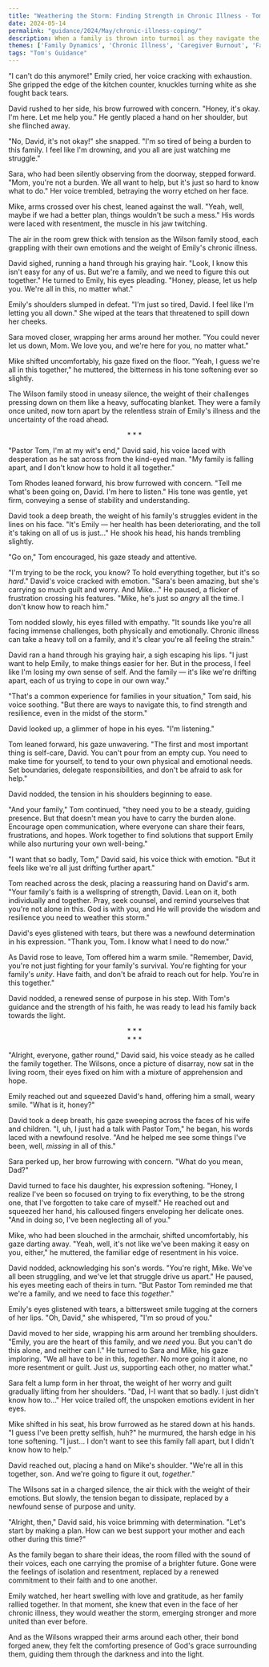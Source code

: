 ```yaml
---
title: "Weathering the Storm: Finding Strength in Chronic Illness - Tom's Guidance 13"
date: 2024-05-14
permalink: "guidance/2024/May/chronic-illness-coping/"
description: When a family is thrown into turmoil as they navigate the challenges of a loved one's chronic illness, they seek the guidance of Pastor Tom Rhodes to find a path forward that strengthens their bonds and their faith.
themes: ['Family Dynamics', 'Chronic Illness', 'Caregiver Burnout', 'Faith and Spirituality', 'Pastoral Guidance']
tags: "Tom's Guidance"
---
```

"I can't do this anymore!" Emily cried, her voice cracking with exhaustion. She gripped the edge of the kitchen counter, knuckles turning white as she fought back tears.

David rushed to her side, his brow furrowed with concern. "Honey, it's okay. I'm here. Let me help you." He gently placed a hand on her shoulder, but she flinched away.

"No, David, it's not okay!" she snapped. "I'm so tired of being a burden to this family. I feel like I'm drowning, and you all are just watching me struggle."

Sara, who had been silently observing from the doorway, stepped forward. "Mom, you're not a burden. We all want to help, but it's just so hard to know what to do." Her voice trembled, betraying the worry etched on her face.

Mike, arms crossed over his chest, leaned against the wall. "Yeah, well, maybe if we had a better plan, things wouldn't be such a mess." His words were laced with resentment, the muscle in his jaw twitching.

The air in the room grew thick with tension as the Wilson family stood, each grappling with their own emotions and the weight of Emily's chronic illness.

David sighed, running a hand through his graying hair. "Look, I know this isn't easy for any of us. But we're a family, and we need to figure this out together." He turned to Emily, his eyes pleading. "Honey, please, let us help you. We're all in this, no matter what."

Emily's shoulders slumped in defeat. "I'm just so tired, David. I feel like I'm letting you all down." She wiped at the tears that threatened to spill down her cheeks.

Sara moved closer, wrapping her arms around her mother. "You could never let us down, Mom. We love you, and we're here for you, no matter what."

Mike shifted uncomfortably, his gaze fixed on the floor. "Yeah, I guess we're all in this together," he muttered, the bitterness in his tone softening ever so slightly.

The Wilson family stood in uneasy silence, the weight of their challenges pressing down on them like a heavy, suffocating blanket. They were a family once united, now torn apart by the relentless strain of Emily's illness and the uncertainty of the road ahead.

<center>* * *</center>

"Pastor Tom, I'm at my wit's end," David said, his voice laced with desperation as he sat across from the kind-eyed man. "My family is falling apart, and I don't know how to hold it all together."

Tom Rhodes leaned forward, his brow furrowed with concern. "Tell me what's been going on, David. I'm here to listen." His tone was gentle, yet firm, conveying a sense of stability and understanding.

David took a deep breath, the weight of his family's struggles evident in the lines on his face. "It's Emily — her health has been deteriorating, and the toll it's taking on all of us is just..." He shook his head, his hands trembling slightly.

"Go on," Tom encouraged, his gaze steady and attentive.

"I'm trying to be the rock, you know? To hold everything together, but it's so _hard_." David's voice cracked with emotion. "Sara's been amazing, but she's carrying so much guilt and worry. And Mike..." He paused, a flicker of frustration crossing his features. "Mike, he's just so _angry_ all the time. I don't know how to reach him."

Tom nodded slowly, his eyes filled with empathy. "It sounds like you're all facing immense challenges, both physically and emotionally. Chronic illness can take a heavy toll on a family, and it's clear you're all feeling the strain."

David ran a hand through his graying hair, a sigh escaping his lips. "I just want to help Emily, to make things easier for her. But in the process, I feel like I'm losing my own sense of self. And the family — it's like we're drifting apart, each of us trying to cope in our own way."

"That's a common experience for families in your situation," Tom said, his voice soothing. "But there are ways to navigate this, to find strength and resilience, even in the midst of the storm."

David looked up, a glimmer of hope in his eyes. "I'm listening."

Tom leaned forward, his gaze unwavering. "The first and most important thing is self-care, David. You can't pour from an empty cup. You need to make time for yourself, to tend to your own physical and emotional needs. Set boundaries, delegate responsibilities, and don't be afraid to ask for help."

David nodded, the tension in his shoulders beginning to ease.

"And your family," Tom continued, "they need you to be a steady, guiding presence. But that doesn't mean you have to carry the burden alone. Encourage open communication, where everyone can share their fears, frustrations, and hopes. Work together to find solutions that support Emily while also nurturing your own well-being."

"I want that so badly, Tom," David said, his voice thick with emotion. "But it feels like we're all just drifting further apart."

Tom reached across the desk, placing a reassuring hand on David's arm. "Your family's faith is a wellspring of strength, David. Lean on it, both individually and together. Pray, seek counsel, and remind yourselves that you're not alone in this. God is with you, and He will provide the wisdom and resilience you need to weather this storm."

David's eyes glistened with tears, but there was a newfound determination in his expression. "Thank you, Tom. I know what I need to do now."

As David rose to leave, Tom offered him a warm smile. "Remember, David, you're not just fighting for your family's survival. You're fighting for your family's _unity_. Have faith, and don't be afraid to reach out for help. You're in this together."

David nodded, a renewed sense of purpose in his step. With Tom's guidance and the strength of his faith, he was ready to lead his family back towards the light.

<center>* * *</center>

<center>* * *</center>

"Alright, everyone, gather round," David said, his voice steady as he called the family together. The Wilsons, once a picture of disarray, now sat in the living room, their eyes fixed on him with a mixture of apprehension and hope.

Emily reached out and squeezed David's hand, offering him a small, weary smile. "What is it, honey?"

David took a deep breath, his gaze sweeping across the faces of his wife and children. "I, uh, I just had a talk with Pastor Tom," he began, his words laced with a newfound resolve. "And he helped me see some things I've been, well, _missing_ in all of this."

Sara perked up, her brow furrowing with concern. "What do you mean, Dad?"

David turned to face his daughter, his expression softening. "Honey, I realize I've been so focused on trying to fix everything, to be the strong one, that I've forgotten to take care of myself." He reached out and squeezed her hand, his calloused fingers enveloping her delicate ones. "And in doing so, I've been neglecting all of you."

Mike, who had been slouched in the armchair, shifted uncomfortably, his gaze darting away. "Yeah, well, it's not like we've been making it easy on you, either," he muttered, the familiar edge of resentment in his voice.

David nodded, acknowledging his son's words. "You're right, Mike. We've all been struggling, and we've let that struggle drive us apart." He paused, his eyes meeting each of theirs in turn. "But Pastor Tom reminded me that we're a family, and we need to face this _together_."

Emily's eyes glistened with tears, a bittersweet smile tugging at the corners of her lips. "Oh, David," she whispered, "I'm so proud of you."

David moved to her side, wrapping his arm around her trembling shoulders. "Emily, you are the heart of this family, and we _need_ you. But you can't do this alone, and neither can I." He turned to Sara and Mike, his gaze imploring. "We all have to be in this, _together_. No more going it alone, no more resentment or guilt. Just _us_, supporting each other, no matter what."

Sara felt a lump form in her throat, the weight of her worry and guilt gradually lifting from her shoulders. "Dad, I-I want that so badly. I just didn't know how to..." Her voice trailed off, the unspoken emotions evident in her eyes.

Mike shifted in his seat, his brow furrowed as he stared down at his hands. "I guess I've been pretty selfish, huh?" he murmured, the harsh edge in his tone softening. "I just... I don't want to see this family fall apart, but I didn't know how to help."

David reached out, placing a hand on Mike's shoulder. "We're all in this together, son. And we're going to figure it out, _together_."

The Wilsons sat in a charged silence, the air thick with the weight of their emotions. But slowly, the tension began to dissipate, replaced by a newfound sense of purpose and unity.

"Alright, then," David said, his voice brimming with determination. "Let's start by making a plan. How can we best support your mother and each other during this time?"

As the family began to share their ideas, the room filled with the sound of their voices, each one carrying the promise of a brighter future. Gone were the feelings of isolation and resentment, replaced by a renewed commitment to their faith and to one another.

Emily watched, her heart swelling with love and gratitude, as her family rallied together. In that moment, she knew that even in the face of her chronic illness, they would weather the storm, emerging stronger and more united than ever before.

And as the Wilsons wrapped their arms around each other, their bond forged anew, they felt the comforting presence of God's grace surrounding them, guiding them through the darkness and into the light.

